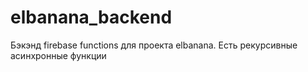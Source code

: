 # elbanana_backend
Бэкэнд firebase functions для проекта elbanana. 
Есть рекурсивные асинхронные функции
